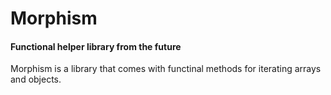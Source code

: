 Morphism
=====

#### Functional helper library from the future ####

Morphism is a library that comes with functinal methods for iterating arrays and objects.
